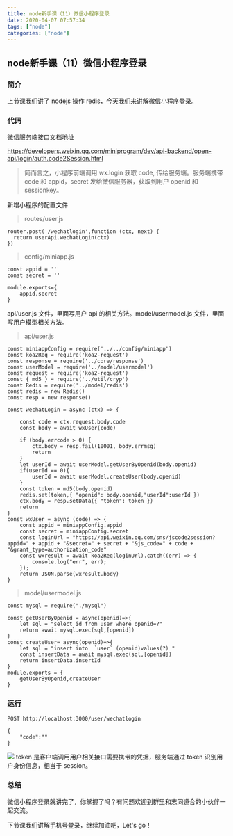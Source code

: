 ```yaml
---
title: node新手课（11）微信小程序登录
date: 2020-04-07 07:57:34
tags: ["node"]
categories: ["node"]
---
```

## node新手课（11）微信小程序登录
### 简介
上节课我们讲了 nodejs 操作 redis，今天我们来讲解微信小程序登录。

### 代码
微信服务端接口文档地址

https://developers.weixin.qq.com/miniprogram/dev/api-backend/open-api/login/auth.code2Session.html

> 简而言之，小程序前端调用 wx.login 获取 code, 传给服务端。服务端携带 code 和 appid，secret 发给微信服务器，获取到用户 openid 和 sessionkey。

新增小程序的配置文件
>routes/user.js
```
router.post('/wechatlogin',function (ctx, next) {
  return userApi.wechatLogin(ctx) 
})
```
> config/miniapp.js
```
const appid = ''
const secret = ''

module.exports={
    appid,secret
}
```
api/user.js 文件，里面写用户 api 的相关方法。model/usermodel.js 文件，里面写用户模型相关方法。
> api/user.js
```
const miniappConfig = require('../../config/miniapp')
const koa2Req = require('koa2-request')
const response = require('../core/response')
const userModel = require('../model/usermodel')
const request = require('koa2-request')
const { md5 } = require('../util/cryp')
const Redis = require('../model/redis')
const redis = new Redis()
const resp = new response()

const wechatLogin = async (ctx) => {

    const code = ctx.request.body.code
    const body = await wxUser(code)

    if (body.errcode > 0) {
        ctx.body = resp.fail(10001, body.errmsg)
        return
    }
    let userId = await userModel.getUserByOpenid(body.openid)
    if(userId == 0){
        userId = await userModel.createUser(body.openid)
    }
    const token = md5(body.openid)
    redis.set(token,{ "openid": body.openid,"userId":userId })
    ctx.body = resp.setData({ "token": token })
    return
}
const wxUser = async (code) => {
    const appid = miniappConfig.appid
    const secret = miniappConfig.secret
    const loginUrl = "https://api.weixin.qq.com/sns/jscode2session?appid=" + appid + "&secret=" + secret + "&js_code=" + code + "&grant_type=authorization_code"
    const wxresult = await koa2Req(loginUrl).catch((err) => {
        console.log("err", err);
    });
    return JSON.parse(wxresult.body)
}
```
> model/usermodel.js
```
const mysql = require("./mysql")

const getUserByOpenid = async(openid)=>{
    let sql = "select id from user where openid=?"
    return await mysql.exec(sql,[openid]) 
}
const createUser= async(openid)=>{
    let sql = "insert into  `user` (openid)values(?) "
    const insertData = await mysql.exec(sql,[openid]) 
    return insertData.insertId
}
module.exports = {
    getUserByOpenid,createUser
}
```
### 运行
```
POST http://localhost:3000/user/wechatlogin

{
    "code":""
}
```

![](https://cdn.guojiang.club/Fo6qftIGMQq8uM7ANRdWs9Kskow5)
token 是客户端调用用户相关接口需要携带的凭据，服务端通过 token 识别用户身份信息，相当于 session。
### 总结
微信小程序登录就讲完了，你掌握了吗？有问题欢迎到群里和志同道合的小伙伴一起交流。

下节课我们讲解手机号登录，继续加油吧，Let's go！